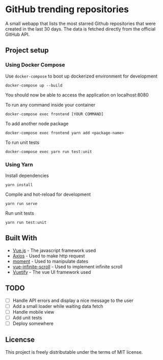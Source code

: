 # GitHub trending repositories
A small webapp that lists the most starred Github repositories that were created in the last 30 days. The data is fetched directly from the official GitHub API.
## Project setup
### Using Docker Compose
Use `docker-compose` to boot up dockerized environment for development
```
docker-compose up --build
```
You should now be able to access the application on localhost:8080

To run any command inside your container
```
docker-compose exec frontend [YOUR COMMAND]
```

To add another node package
```
docker-compose exec frontend yarn add <package-name>
```

To run unit tests
```
docker-compose exec yarn run test:unit
```

### Using Yarn
Install dependencies
```
yarn install
```

Compile and hot-reload for development
```
yarn run serve
```

Run unit tests
```
yarn run test:unit
```

## Built With
* [Vue.js](https://vuejs.org/) - The javascript framework used
* [Axios](https://github.com/axios/axios) - Used to make http request
* [moment](https://momentjs.com/docs/) - Used to manipulate dates
* [vue-infinite-scroll](https://github.com/ElemeFE/vue-infinite-scroll) - Used to implement infinite scroll
* [Vuetify](https://vuetifyjs.com/en/) - The vue UI framework used

## TODO
- [ ] Handle API errors and display a nice message to the user
- [ ] Add a small loader while waiting data fetch
- [ ] Handle mobile view
- [ ] Add unit tests
- [ ] Deploy somewhere

## Licencse
This project is freely distributable under the terms of MIT license.

